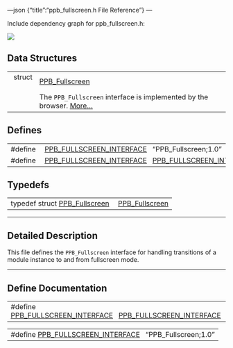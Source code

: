 —json {“title”:“ppb\_fullscreen.h File Reference”} —

Include dependency graph for ppb\_fullscreen.h:

![](/docs/native-client/pepper_dev/c/ppb__fullscreen_8h__incl.png)

Data Structures
---------------

<table><tbody><tr class="odd"><td style="text-align: right;">struct  </td><td><a href="/docs/native-client/pepper_dev/c/struct_p_p_b___fullscreen__1__0/" class="el">PPB_Fullscreen</a></td></tr><tr class="even"><td style="text-align: right;"> </td><td>The <code>PPB_Fullscreen</code> interface is implemented by the browser. <a href="/docs/native-client/pepper_dev/c/struct_p_p_b___fullscreen__1__0#details">More…</a><br />
</td></tr></tbody></table>

Defines
-------

<table><tbody><tr class="odd"><td style="text-align: right;">#define </td><td><a href="/docs/native-client/pepper_dev/c/ppb__fullscreen_8h#a4c01a722d680c2ddb2acb8eb84567b96" class="el">PPB_FULLSCREEN_INTERFACE</a>   “PPB_Fullscreen;1.0”</td></tr><tr class="even"><td style="text-align: right;">#define </td><td><a href="/docs/native-client/pepper_dev/c/ppb__fullscreen_8h#ac9eade8043cf2d61bf195d9fa880fb34" class="el">PPB_FULLSCREEN_INTERFACE</a>   <a href="/docs/native-client/pepper_dev/c/ppb__fullscreen_8h#a4c01a722d680c2ddb2acb8eb84567b96" class="el">PPB_FULLSCREEN_INTERFACE</a></td></tr></tbody></table>

Typedefs
--------

<table><tbody><tr class="odd"><td style="text-align: right;">typedef struct <a href="/docs/native-client/pepper_dev/c/struct_p_p_b___fullscreen__1__0/" class="el">PPB_Fullscreen</a> </td><td><a href="/docs/native-client/pepper_dev/c/group___interfaces#ga965dcf552ef79d1a41e0c24db2cf5c3c" class="el">PPB_Fullscreen</a></td></tr></tbody></table>

------------------------------------------------------------------------

<span id="details" class="anchor" style="margin: 0;"></span>

Detailed Description
--------------------

This file defines the `PPB_Fullscreen` interface for handling transitions of a module instance to and from fullscreen mode.

------------------------------------------------------------------------

Define Documentation
--------------------

<span id="ac9eade8043cf2d61bf195d9fa880fb34" class="anchor" style="margin: 0;"></span>

<table><tbody><tr class="odd"><td>#define <a href="/docs/native-client/pepper_dev/c/ppb__fullscreen_8h#ac9eade8043cf2d61bf195d9fa880fb34" class="el">PPB_FULLSCREEN_INTERFACE</a>   <a href="/docs/native-client/pepper_dev/c/ppb__fullscreen_8h#a4c01a722d680c2ddb2acb8eb84567b96" class="el">PPB_FULLSCREEN_INTERFACE</a></td></tr></tbody></table>

<span id="a4c01a722d680c2ddb2acb8eb84567b96" class="anchor" style="margin: 0;"></span>

<table><tbody><tr class="odd"><td>#define <a href="/docs/native-client/pepper_dev/c/ppb__fullscreen_8h#a4c01a722d680c2ddb2acb8eb84567b96" class="el">PPB_FULLSCREEN_INTERFACE</a>   “PPB_Fullscreen;1.0”</td></tr></tbody></table>
